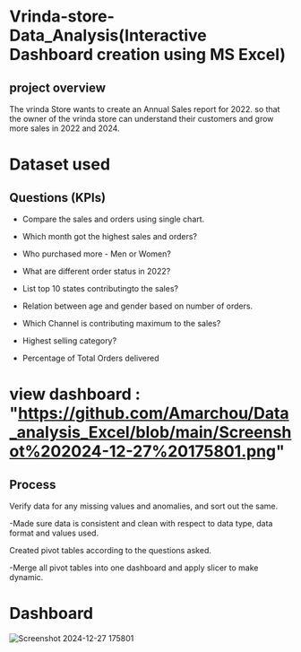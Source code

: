 # Vrinda-store-Data_Analysis(Interactive Dashboard creation using MS Excel)
## project overview
The vrinda Store wants to create an Annual Sales report for 2022. so that the owner of the vrinda store can understand their customers and grow more sales in 2022 and 2024.
# Dataset used


## Questions (KPIs)

- Compare the sales and orders using single chart.

- Which month got the highest sales and orders?

- Who purchased more - Men or Women?

- What are different order status in 2022?

- List top 10 states contributingto the sales?

- Relation between age and gender based on number of orders.

- Which Channel is contributing maximum to the sales?

- Highest selling category?

- Percentage of Total Orders delivered


# view dashboard : "https://github.com/Amarchou/Data_analysis_Excel/blob/main/Screenshot%202024-12-27%20175801.png"


## Process

Verify data for any missing values and anomalies, and sort out the same.

-Made sure data is consistent and clean with respect to data type, data format and values used.

Created pivot tables according to the questions asked.

-Merge all pivot tables into one dashboard and apply slicer to make dynamic.

# Dashboard 
![Screenshot 2024-12-27 175801](https://github.com/user-attachments/assets/4334a97f-b851-4a6e-ae80-0095e500917d)



